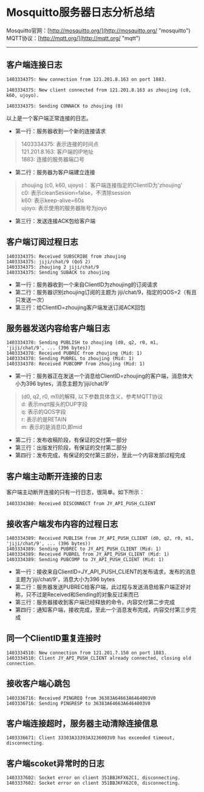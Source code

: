 # Mosquitto服务器日志分析总结 #

Mosquitto官网：[http://mosquitto.org/](http://mosquitto.org/ "mosquitto")  
MQTT协议：[http://mqtt.org/](http://mqtt.org/ "mqtt")

----------

## 客户端连接日志 ##

```
1403334375: New connection from 121.201.8.163 on port 1883.

1403334375: New client connected from 121.201.8.163 as zhoujing (c0, k60, ujoyo).

1403334375: Sending CONNACK to zhoujing (0)
```

以上是一个客户端正常连接的日志。

- 第一行：服务器收到一个新的连接请求

> 1403334375: 表示连接的时间点  
> 121.201.8.163: 客户端的IP地址  
> 1883: 连接的服务器端口号  


- 第二行：服务器为客户端建立连接

> zhoujing (c0, k60, ujoyo)： 客户端连接指定的ClientID为'zhoujing'   
> c0: 表示cleanSession=false，不清除session  
> k60: 表示keep-alive=60s  
> ujoyo: 表示使用的服务器账号为joyo  

- 第三行：发送连接ACK包给客户端


## 客户端订阅过程日志 ##

```
1403334375: Received SUBSCRIBE from zhoujing
1403334375: jiji/chat/9 (QoS 2)
1403334375: zhoujing 2 jiji/chat/9
1403334375: Sending SUBACK to zhoujing
```

- 第一行：服务器收到一个来自ClientID为zhoujing的订阅请求
- 第二行：服务器识别zhoujing订阅的主题为 jiji/chat/9，指定的QOS=2（有且只发送一次）
- 第三行：给ClientID=zhoujing客户端发送订阅ACK回包

## 服务器发送内容给客户端日志 ##

```
1403334378: Sending PUBLISH to zhoujing (d0, q2, r0, m1, 'jiji/chat/9', ... (396 bytes))
1403334378: Received PUBREC from zhoujing (Mid: 1)
1403334378: Sending PUBREL to zhoujing (Mid: 1)
1403334378: Received PUBCOMP from zhoujing (Mid: 1)
```

- 第一行：服务器正在发送一个消息给ClientID=zhoujing的客户端，消息体大小为396 bytes，消息主题为‘jiji/chat/9’ 

> (d0, q2, r0, m1)的解释, 以下参数具体含义，参考MQTT协议  
> d: 表示mqtt报头的DUP字段  
> q: 表示的QOS字段  
> r: 表示的是RETAIN  
> m: 表示的是消息ID,即mid   

- 第二行：发布收稿阶段，有保证的交付第一部分
- 第三行：出版发行阶段，有保证的交付第二部分
- 第四行：发布完成，有保证的交付第三部分，至此一个内容发部过程完成



## 客户端主动断开连接的日志 ##

客户端主动断开连接的只有一行日志，很简单。如下所示：

```
1403334380: Received DISCONNECT from JY_API_PUSH_CLIENT
```

## 接收客户端发布内容的过程日志 ##

```
1403334389: Received PUBLISH from JY_API_PUSH_CLIENT (d0, q2, r0, m1, 'jiji/chat/9', ... (396 bytes))
1403334389: Sending PUBREC to JY_API_PUSH_CLIENT (Mid: 1)
1403334389: Received PUBREL from JY_API_PUSH_CLIENT (Mid: 1)
1403334389: Sending PUBCOMP to JY_API_PUSH_CLIENT (Mid: 1)
```

- 第一行：接收来自ClientID=JY_API_PUSH_CLIENT的发布请求，发布的消息主题为'jiji/chat/9'，消息大小为396 bytes
- 第二行：服务器发送PUBREC给客户端，此过程与发送消息给客户端正好对称，只不过是Received和Sending的对象反过来而已
- 第三行：服务器接收到客户端已经释放的命令，内容交付第二步完成
- 第四行：通知客户端，接收完成，至此一个消息发布完成，内容交付第三步完成

## 同一个ClientID重复连接时 ##

```
1403334510: New connection from 121.201.7.150 on port 1883.
1403334510: Client JY_API_PUSH_CLIENT already connected, closing old connection.
```

## 接收客户端心跳包 ##

```
1403336716: Received PINGREQ from 36383A64663A6464003V0
1403336716: Sending PINGRESP to 36383A64663A6464003V0
```

## 客户端连接超时，服务器主动清除连接信息 ##

```
1403336671: Client 33303A33393A3236003V0 has exceeded timeout, disconnecting.
```

## 客户端scoket异常时的日志 ##

```
1403337602: Socket error on client 351BBJKFX62C1, disconnecting.
1403337602: Socket error on client 351BBJKFX62C0, disconnecting.
```




		


		
